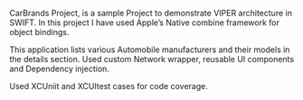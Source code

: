 CarBrands Project, is a sample Project to demonstrate VIPER architecture in SWIFT. In this project I have used Apple’s Native combine framework for object bindings.

This application lists various Automobile manufacturers and their models in the details section. Used custom Network wrapper, reusable UI components and Dependency injection.

Used XCUniit and XCUItest cases for code coverage.

